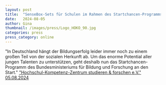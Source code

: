 ```yaml
---
layout: post
title:  "SenseBox-Sets für Schulen im Rahmen des Startchancen-Programms des Bundes"
date:   2024-08-05
author: Gina
thumbnail: /images/press/Logo_HOKO_90.jpg
categories: press
press_category: online
---
```

"In Deutschland hängt der Bildungserfolg leider immer noch zu einem großen Teil von der sozialen Herkunft ab. Um das enorme Potential aller jungen Talenten zu unterstützen, geht deshalb nun das Startchancen-Programm des Bundesministeriums für Bildung und Forschung an den Start."
<a href="https://www.hoko-waf.de/news/sensebox-sets-fuer-schulen-im-rahmen-des-startchancen-programms-des-bundes/">"Hochschul-Kompetenz-Zentrum studieren & forschen e.V." 05.08.2024 </a>
